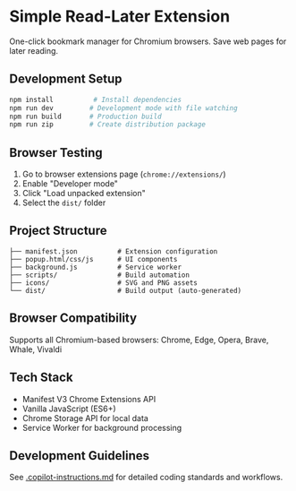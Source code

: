 # Simple Read-Later Extension

One-click bookmark manager for Chromium browsers. Save web pages for later reading.

## Development Setup

```bash
npm install          # Install dependencies
npm run dev         # Development mode with file watching
npm run build       # Production build
npm run zip         # Create distribution package
```

## Browser Testing

1. Go to browser extensions page (`chrome://extensions/`)
2. Enable "Developer mode"  
3. Click "Load unpacked extension"
4. Select the `dist/` folder

## Project Structure

```
├── manifest.json          # Extension configuration
├── popup.html/css/js      # UI components  
├── background.js          # Service worker
├── scripts/               # Build automation
├── icons/                 # SVG and PNG assets
└── dist/                  # Build output (auto-generated)
```

## Browser Compatibility

Supports all Chromium-based browsers: Chrome, Edge, Opera, Brave, Whale, Vivaldi

## Tech Stack

- Manifest V3 Chrome Extensions API
- Vanilla JavaScript (ES6+)
- Chrome Storage API for local data
- Service Worker for background processing

## Development Guidelines

See [.copilot-instructions.md](.copilot-instructions.md) for detailed coding standards and workflows.
